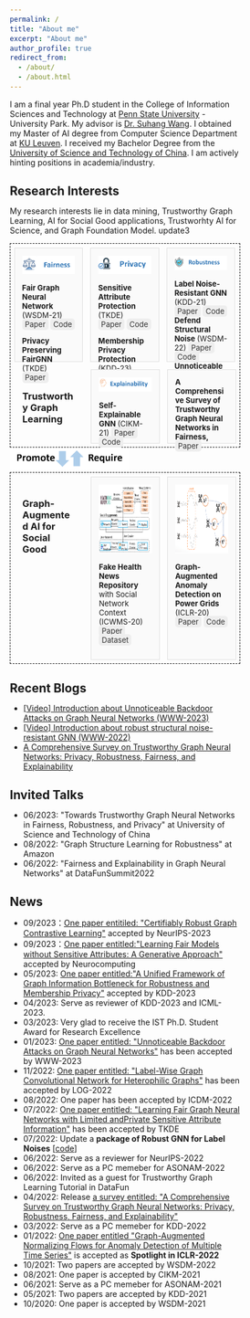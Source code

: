 ```yaml
---
permalink: /
title: "About me"
excerpt: "About me"
author_profile: true
redirect_from: 
  - /about/
  - /about.html
---
```


I am a final year Ph.D student in the College of Information Sciences and Technology at [Penn State University](https://www.psu.edu/) - University Park. My advisor is [Dr. Suhang Wang](https://suhangwang.ist.psu.edu/). I obtained my Master of AI degree from Computer Science Department at [KU Leuven](https://www.kuleuven.be/english/). I received my Bachelor Degree from the [University of Science and Technology of China](https://www.ustc.edu.cn/). I am actively hinting positions in academia/industry.

## Research Interests
My research interests lie in data mining, Trustworthy Graph Learning, AI for Social Good applications, Trustworhty AI for Science, and Graph Foundation Model. update3

<!-- ![intro_image](/images/symposium.png){:class="img-responsive"} -->
<!-- <img src="/images/Jonggi_presentation.png" width="100%"> -->


<style>
/* Basic reset */
* {
    box-sizing: border-box;
    margin: 0;
    padding: 0;
}
.mini-post {
    background: #fafafa;
    border: solid 1px rgba(160, 160, 160, 0.3);
    margin: 0.5em 0.5em 0.5em 0.5em;
    padding: 1em 1em 1em 1em;
    width: 30%;
    font-size: 13px
}
/* Container for the whole page content */

/* Style for links */
.link {
    background-color: #eee;
    padding: 2px 5px;
    margin: 2px 0;
    border-radius: 5px;
    text-decoration: none;
    color: #333;
}

.container {
    display: flex;
    justify-content: center;
    align-items: flex-start;
    flex-wrap: wrap;
    gap: 20px;
    padding: 20px;
}

.column {
    align-items: left;
    justify-content: center;
    margin: 0.5em 0.5em 0.5em 0.5em;
    padding: 1em 1em 1em 1em;
    width: 30%; /* Adjust as needed */
    height: 100%;
}
/* Style for headings */
.heading {
    font-size: 1.5em;
    color: #333;
    margin: 10px 0;
}

</style>
<div style="border: 1px dashed #000000;">
    <div style="display: flex;">
    <article class="mini-post" style="height: 200px">
        <img src="..\images\fairness.png" alt="Fairness" style="width: 140px; height=50px;" class="image">
        <p> <b> Fair Graph Neural Network </b> (WSDM-21) 
        <a href="your_link_to_paper" class="link">Paper</a> 
        <a href="your_link_to_code" class="link">Code</a> </p>
        <p> <b> Privacy Preserving FairGNN </b> (TKDE) 
        <a href="your_link_to_paper" class="link">Paper</a>
        </p>
    </article>
    <article class="mini-post" style="height: 200px" >
        <img src="..\images\privacy.png" alt="Privacy" style="width: 130px;" class="image">
        <p> <b> Sensitive Attribute Protection </b> (TKDE) 
        <a href="your_link_to_paper" class="link">Paper</a> 
        <a href="your_link_to_code" class="link">Code</a> </p>
        <p> <b> Membership Privacy Protection </b> (KDD-23) 
        <a href="your_link_to_paper" class="link">Paper</a>
        </p>
    </article>
    <article class="mini-post" style="height: 200px">
        <img src="..\images\robustness.png" alt="robustness" style="width: 160px;" class="image">
        <p> <b> Label Noise-Resistant GNN </b> (KDD-21) 
        <a href="your_link_to_paper" class="link">Paper</a> 
        <a href="your_link_to_code" class="link">Code</a>
        <br> 
        <b> Defend Structural Noise </b> (WSDM-22)
        <a href="your_link_to_paper" class="link">Paper</a>
        <a href="your_link_to_code" class="link">Code</a> 
        <br>
            <b> Unnoticeable Graph Backdoor </b> (WWW-23) 
        <a href="your_link_to_paper" class="link">Paper</a>
        <a href="your_link_to_code" class="link">Code</a> </p>
    </article>
    </div>
    <div style="display: flex;">
    <div class="column">
        <h3> Trustworthy Graph Learning </h3>
    </div>
    <article class="mini-post" style="height: 130px">
        <img src="..\images\explainability.png" alt="Explainability" style="width: 160px;" class="image">
        <p> <b> Self-Explainable GNN </b> (CIKM-21)
        <a href="your_link_to_paper" class="link">Paper</a>
        <a href="your_link_to_code" class="link">Code</a>
        </p>
    </article>
    <article class="mini-post" style="height: 130px">
        <b> A Comprehensive Survey of Trustworthy Graph Neural Networks in Fairness,  </b>
        <a href="your_link_to_paper" class="link">Paper</a>
        </div>
    </article>
    </div>
</div>

<img src="..\images\interaction.png" alt="Fake Health News Dataset Repository" style="height: 40px" class="image">

<div style="display: flex; border: 1px dashed #000000;">
<div class="column">
    <h3> Graph-Augmented AI for Social Good </h3>
</div>
<article class="mini-post">
    <img src="..\images\Fakehealth.png" alt="Fake Health News Dataset Repository" style="height: 120px" class="image">
    <p> <b> Fake Health News Repository </b> with Social Network Context (ICWMS-20)  
    <a href="your_link_to_paper" class="link">Paper</a>
    <a href="your_link_to_dataset" class="link">Dataset</a>
    </p>
</article>
<article class="mini-post">
    <img src="..\images\GANF.png" alt="Graph-Augmented Anomaly Detection on Power Grids" style="height: 120px" class="image">
    <p> <b> Graph-Augmented Anomaly Detection on Power Grids </b> (ICLR-20)
    <a href="your_link_to_paper" class="link">Paper</a>
    <a href="your_link_to_code" class="link">Code</a>
    </p>
</article>
</div>
<!-- End HTML content -->




## Recent Blogs
* [[Video] Introduction about Unnoticeable Backdoor Attacks on Graph Neural Networks (WWW-2023)](https://enyandai.github.io/posts/2023/04/UGBA/)
* [[Video] Introduction about robust structural noise-resistant GNN (WWW-2022)](https://enyandai.github.io/posts/2023/04/trustworthy/)
* [A Comprehensive Survey on Trustworthy Graph Neural Networks: Privacy, Robustness, Fairness, and Explainability](https://enyandai.github.io/posts/2022/04/trustworthy/)
  
## Invited Talks
* 06/2023: "Towards Trustworthy Graph Neural Networks in Fairness, Robustness, and Privacy" at University of Science and Technology of China
* 08/2022: "Graph Structure Learning for Robustness" at Amazon
* 06/2022: "Fairness and Explainability in Graph Neural Networks" at DataFunSummit2022

## News 
* 09/2023：[One paper entitiled: "Certifiably Robust Graph Contrastive Learning"]() accepted by NeurIPS-2023
* 09/2023：[One paper entitled:"Learning Fair Models without Sensitive Attributes: A Generative Approach"]() accepted by Neurocomputing 
* 05/2023: [One paper entitled:"A Unified Framework of Graph Information Bottleneck for Robustness and Membership Privacy"](https://arxiv.org/abs/2306.08604) accepted by KDD-2023
* 04/2023: Serve as reviewer of KDD-2023 and ICML-2023.
* 03/2023: Very glad to receive the IST Ph.D. Student Award for Research Excellence
* 01/2023: [One paper entitled: "Unnoticeable Backdoor Attacks on Graph Neural Networks"](https://arxiv.org/pdf/2303.01263.pdf) has been accepted by WWW-2023
* 11/2022: [One paper entitled: "Label-Wise Graph Convolutional Network for Heterophilic Graphs"](https://arxiv.org/abs/2110.08128) has been accepted by LOG-2022 
* 08/2022: One paper has been accepted by ICDM-2022
* 07/2022: [One paper entitled: "Learning Fair Graph Neural Networks with Limited andPrivate Sensitive Attribute Information"](https://enyandai.github.io/files/FairGNN_journal.pdf) has been accepted by TKDE
* 07/2022: Update a **package of Robust GNN for Label Noises** [[code](https://github.com/EnyanDai/NRGNN)]
* 06/2022: Serve as a reviewer for NeurIPS-2022
* 06/2022: Serve as a PC memeber for ASONAM-2022
* 06/2022: Invited as a guest for Trustworthy Graph Learning Tutorial in DataFun
* 04/2022: Release [a survey entitled: "A Comprehensive Survey on Trustworthy Graph Neural Networks: Privacy, Robustness, Fairness, and Explainability"](https://arxiv.org/pdf/2204.08570.pdf)
* 03/2022: Serve as a PC memeber for KDD-2022
* 01/2022: [One paper entitled "Graph-Augmented Normalizing Flows for Anomaly Detection of Multiple Time Series"](https://openreview.net/pdf?id=45L_dgP48Vd) is accepted as **Spotlight in ICLR-2022**
* 10/2021: Two papers are accepted by WSDM-2022
* 08/2021: One paper is accepted by CIKM-2021
* 06/2021: Serve as a PC memeber for ASONAM-2021 
* 05/2021: Two papers are accepted by KDD-2021
* 10/2020: One paper is accepted by WSDM-2021
